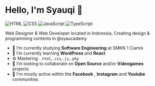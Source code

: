 # Hello, I'm Syauqi 👋

![HTML](https://img.shields.io/badge/HTML-Expert-orange)
![CSS](https://img.shields.io/badge/CSS-Expert-blue)
![JavaScript](https://img.shields.io/badge/JavaScript-Intermediate-yellow)
![TypeScript](https://img.shields.io/badge/PHP-Intermediate-lightgrey)

Web Designer & Web Developer located in Indonesia, Creating design & programming contents in @syaucademy

- 🔭 I’m currently studying **Software Engineering** at SMKN 1 Ciamis
- 🌱 I’m currently learning **WordPress** and **React**
- ⚙️ Mastering: `.html`,`.css`,`.js`,`.php`
- 👯 I’m looking to collaborate on **Open Source** and/or **Videogames** projects
- 💬 I'm mostly active within the **Facebook** , **Instagram** and **Youtube** communities
